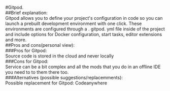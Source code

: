 #Gitpod.\
##Brief explanation:\
Gitpod allows you to define your project's configuration in code so you can launch a prebuilt development environment with one click. These environments are configured through a . gitpod. yml file inside of the project and include options for Docker configuration, start tasks, editor extensions and more.\
##Pros and cons(personal view):\
###Pros for Gitpod:\
Source code is stored in the cloud and never locally\
###Cons for Gitpod:\
Service can be a bit complex and all the mods that you do in an offline IDE you need to to them there too.\
###Alternatives (possible suggestions/replacemments):\
Possible replacement for Gitpod: Codeanywhere

